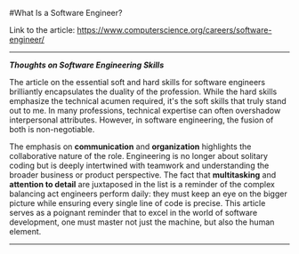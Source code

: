 #What Is a Software Engineer?

Link to the article:
https://www.computerscience.org/careers/software-engineer/

---

***Thoughts on Software Engineering Skills***

The article on the essential soft and hard skills for software engineers brilliantly encapsulates the duality of the profession. While the hard skills emphasize the technical acumen required, it's the soft skills that truly stand out to me. In many professions, technical expertise can often overshadow interpersonal attributes. However, in software engineering, the fusion of both is non-negotiable. 

The emphasis on **communication** and **organization** highlights the collaborative nature of the role. Engineering is no longer about solitary coding but is deeply intertwined with teamwork and understanding the broader business or product perspective. The fact that **multitasking** and **attention to detail** are juxtaposed in the list is a reminder of the complex balancing act engineers perform daily: they must keep an eye on the bigger picture while ensuring every single line of code is precise. This article serves as a poignant reminder that to excel in the world of software development, one must master not just the machine, but also the human element.

---

